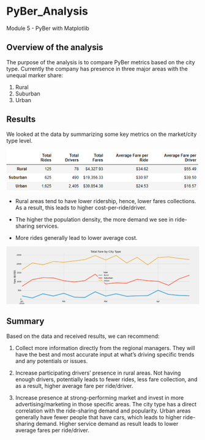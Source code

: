 # PyBer_Analysis
Module 5 - PyBer with Matplotlib

 
## Overview of the analysis

The purpose of the analysis is to compare PyBer metrics based on the city type. Currently the company has presence in three major areas with the unequal marker share:
1. Rural
2. Suburban
3. Urban



## Results

We looked at the data by summarizing some key metrics on the market/city type level. 


![](https://github.com/jojobear2020/PyBer_Analysis/blob/master/Analysis/pyber_summary_df.PNG)

 
* Rural areas tend to have lower ridership, hence, lower fares collections. As a result, this leads to higher cost-per-ride/driver.

* The higher the population density, the more demand we see in ride-sharing services.

* More rides generally lead to lower average cost.


 ![](https://github.com/jojobear2020/PyBer_Analysis/blob/master/Analysis/pyber_fare_summary.png)



## Summary

Based on the data and received results, we can recommend:

1.	Collect more information directly from the regional managers. They will have the best and most accurate input at what’s driving specific trends and any potentials or issues.

2.	Increase participating drivers’ presence in rural areas. Not having enough drivers, potentially leads to fewer rides, less fare collection, and as a result, higher average fare per ride/driver.

3.	Increase presence at strong-performing market and invest in more advertising/marketing in those specific areas. The city type has a direct correlation with the ride-sharing demand and popularity. Urban areas generally have fewer people that have cars, which leads to higher ride-sharing demand. Higher service demand as result leads to lower average fares per ride/driver. 
   

